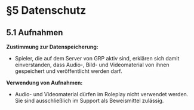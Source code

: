 # §5 Datenschutz

## 5.1 Aufnahmen
**Zustimmung zur Datenspeicherung:**

- Spieler, die auf dem Server von GRP aktiv sind, erklären sich damit einverstanden, dass Audio-, Bild- und Videomaterial von ihnen gespeichert und veröffentlicht werden darf.

**Verwendung von Aufnahmen:**

- Audio- und Videomaterial dürfen im Roleplay nicht verwendet werden. Sie sind ausschließlich im Support als Beweismittel zulässig.
